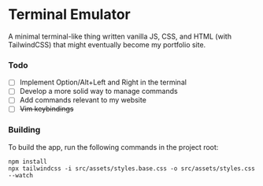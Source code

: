 # Terminal Emulator
A minimal terminal-like thing written vanilla
JS, CSS, and HTML (with TailwindCSS) that 
might eventually become my portfolio site.

### Todo
 - [ ] Implement Option/Alt+Left and Right 
   in the terminal
 - [ ] Develop a more solid way to manage
   commands
 - [ ] Add commands relevant to my website
 - [ ] ~~Vim keybindings~~
### Building
To build the app, run the following commands 
in the project root:
```
npm install
npx tailwindcss -i src/assets/styles.base.css -o src/assets/styles.css --watch
```